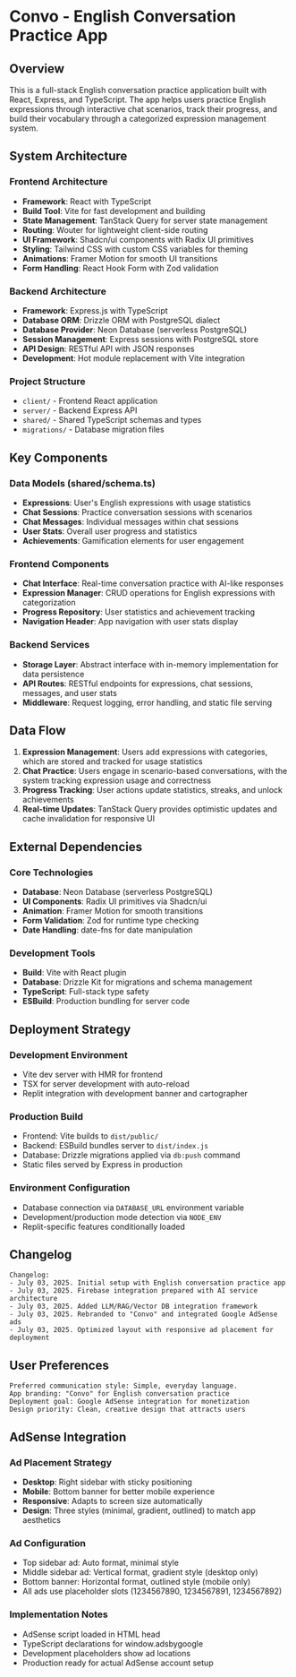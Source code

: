 # Convo - English Conversation Practice App

## Overview

This is a full-stack English conversation practice application built with React, Express, and TypeScript. The app helps users practice English expressions through interactive chat scenarios, track their progress, and build their vocabulary through a categorized expression management system.

## System Architecture

### Frontend Architecture
- **Framework**: React with TypeScript
- **Build Tool**: Vite for fast development and building
- **State Management**: TanStack Query for server state management
- **Routing**: Wouter for lightweight client-side routing
- **UI Framework**: Shadcn/ui components with Radix UI primitives
- **Styling**: Tailwind CSS with custom CSS variables for theming
- **Animations**: Framer Motion for smooth UI transitions
- **Form Handling**: React Hook Form with Zod validation

### Backend Architecture
- **Framework**: Express.js with TypeScript
- **Database ORM**: Drizzle ORM with PostgreSQL dialect
- **Database Provider**: Neon Database (serverless PostgreSQL)
- **Session Management**: Express sessions with PostgreSQL store
- **API Design**: RESTful API with JSON responses
- **Development**: Hot module replacement with Vite integration

### Project Structure
- `client/` - Frontend React application
- `server/` - Backend Express API
- `shared/` - Shared TypeScript schemas and types
- `migrations/` - Database migration files

## Key Components

### Data Models (shared/schema.ts)
- **Expressions**: User's English expressions with usage statistics
- **Chat Sessions**: Practice conversation sessions with scenarios
- **Chat Messages**: Individual messages within chat sessions
- **User Stats**: Overall user progress and statistics
- **Achievements**: Gamification elements for user engagement

### Frontend Components
- **Chat Interface**: Real-time conversation practice with AI-like responses
- **Expression Manager**: CRUD operations for English expressions with categorization
- **Progress Repository**: User statistics and achievement tracking
- **Navigation Header**: App navigation with user stats display

### Backend Services
- **Storage Layer**: Abstract interface with in-memory implementation for data persistence
- **API Routes**: RESTful endpoints for expressions, chat sessions, messages, and user stats
- **Middleware**: Request logging, error handling, and static file serving

## Data Flow

1. **Expression Management**: Users add expressions with categories, which are stored and tracked for usage statistics
2. **Chat Practice**: Users engage in scenario-based conversations, with the system tracking expression usage and correctness
3. **Progress Tracking**: User actions update statistics, streaks, and unlock achievements
4. **Real-time Updates**: TanStack Query provides optimistic updates and cache invalidation for responsive UI

## External Dependencies

### Core Technologies
- **Database**: Neon Database (serverless PostgreSQL)
- **UI Components**: Radix UI primitives via Shadcn/ui
- **Animation**: Framer Motion for smooth transitions
- **Form Validation**: Zod for runtime type checking
- **Date Handling**: date-fns for date manipulation

### Development Tools
- **Build**: Vite with React plugin
- **Database**: Drizzle Kit for migrations and schema management
- **TypeScript**: Full-stack type safety
- **ESBuild**: Production bundling for server code

## Deployment Strategy

### Development Environment
- Vite dev server with HMR for frontend
- TSX for server development with auto-reload
- Replit integration with development banner and cartographer

### Production Build
- Frontend: Vite builds to `dist/public/`
- Backend: ESBuild bundles server to `dist/index.js`
- Database: Drizzle migrations applied via `db:push` command
- Static files served by Express in production

### Environment Configuration
- Database connection via `DATABASE_URL` environment variable
- Development/production mode detection via `NODE_ENV`
- Replit-specific features conditionally loaded

## Changelog

```
Changelog:
- July 03, 2025. Initial setup with English conversation practice app
- July 03, 2025. Firebase integration prepared with AI service architecture
- July 03, 2025. Added LLM/RAG/Vector DB integration framework
- July 03, 2025. Rebranded to "Convo" and integrated Google AdSense ads
- July 03, 2025. Optimized layout with responsive ad placement for deployment
```

## User Preferences

```
Preferred communication style: Simple, everyday language.
App branding: "Convo" for English conversation practice
Deployment goal: Google AdSense integration for monetization
Design priority: Clean, creative design that attracts users
```

## AdSense Integration

### Ad Placement Strategy
- **Desktop**: Right sidebar with sticky positioning
- **Mobile**: Bottom banner for better mobile experience  
- **Responsive**: Adapts to screen size automatically
- **Design**: Three styles (minimal, gradient, outlined) to match app aesthetics

### Ad Configuration
- Top sidebar ad: Auto format, minimal style
- Middle sidebar ad: Vertical format, gradient style (desktop only)
- Bottom banner: Horizontal format, outlined style (mobile only)
- All ads use placeholder slots (1234567890, 1234567891, 1234567892)

### Implementation Notes
- AdSense script loaded in HTML head
- TypeScript declarations for window.adsbygoogle
- Development placeholders show ad locations
- Production ready for actual AdSense account setup
